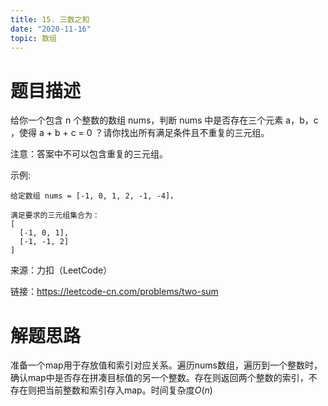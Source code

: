 ```yaml
---
title: 15. 三数之和
date: "2020-11-16"
topic: 数组
---
```


# 题目描述

给你一个包含 n 个整数的数组 nums，判断 nums 中是否存在三个元素 a，b，c ，使得 a + b + c = 0 ？请你找出所有满足条件且不重复的三元组。

注意：答案中不可以包含重复的三元组。

示例:

```
给定数组 nums = [-1, 0, 1, 2, -1, -4]，

满足要求的三元组集合为：
[
  [-1, 0, 1],
  [-1, -1, 2]
]
```

来源：力扣（LeetCode）

链接：https://leetcode-cn.com/problems/two-sum

# 解题思路

准备一个map用于存放值和索引对应关系。遍历nums数组，遍历到一个整数时，确认map中是否存在拼凑目标值的另一个整数。存在则返回两个整数的索引，不存在则把当前整数和索引存入map。时间复杂度$O(n)$
